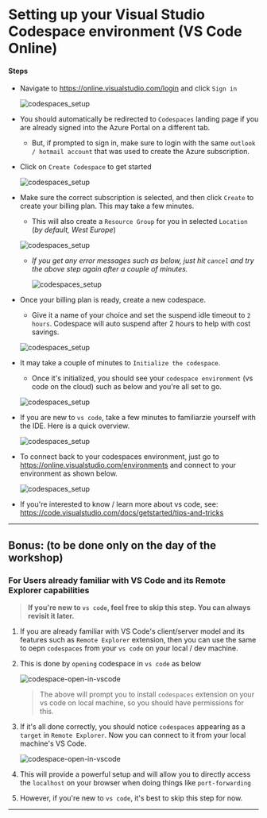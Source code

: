 # Setting up your Visual Studio Codespace environment (VS Code Online)
 
#### Steps

* Navigate to https://online.visualstudio.com/login and click `Sign in` 

    ![codespaces_setup](./assets/codespaces_signin.png)


* You should automatically be redirected to `Codespaces` landing page if you are already signed into the Azure Portal on a different tab.

    * But, if prompted to sign in, make sure to login with the same `outlook / hotmail account` that was used to create the Azure subscription. 

* Click on `Create Codespace` to get started

    ![codespaces_setup](./assets/codespaces_create_plan.png)

* Make sure the correct subscription is selected, and then click `Create` to create your billing plan. This may take a few minutes.

    * This will also create a `Resource Group` for you in selected `Location` (_by default, West Europe_)

    ![codespaces_setup](./assets/codespaces_billing_plan.png)

    * _If you get any error messages such as below, just hit `cancel` and try the above step again after a couple of minutes._

        ![codespaces_setup](./assets/codespaces_known_errors.png)
    
* Once your billing plan is ready, create a new codespace. 

    * Give it a name of your choice and set the suspend idle timeout to `2 hours`. Codespace will auto suspend after 2 hours to help with cost savings.

    ![codespaces_setup](./assets/codespaces_create.png)  

* It may take a couple of minutes to `Initialize the codespace`. 

    * Once it's initialized, you should see your `codespace environment` (vs code on the cloud) such as below and you're all set to go. 

    ![codespaces_setup](./assets/codespaces_complete.png)  

* If you are new to `vs code`, take a few minutes to familiarzie yourself with the IDE. Here is a quick overview.

    ![codespaces_setup](./assets/vs_code_overview.png)    

* To connect back to your codespaces environment, just go to https://online.visualstudio.com/environments and connect to your environment as shown below.

    ![codespaces_setup](./assets/codespaces_reconnect.png) 

* If you're interested to know / learn more about vs code, see: https://code.visualstudio.com/docs/getstarted/tips-and-tricks 

---

## Bonus: (to be done only on the day of the workshop) 

### For Users already familiar with VS Code and its Remote Explorer capabilities

> **If you're new to `vs code`, feel free to skip this step. You can always revisit it later.**

1. If you are already familiar with VS Code's client/server model and its features such as `Remote Explorer` extension, then you can use the same to oepn `codespaces` from your `vs code` on your local / dev machine.

2. This is done by `opening` codespace in `vs code` as below

    ![codespace-open-in-vscode](./assets/codespaces_open_in_vscode.png)

    > The above will prompt you to install `codespaces` extension on your vs code on local machine, so you should have permissions for this.

3. If it's all done correctly, you should notice `codespaces` appearing as a `target` in `Remote Explorer`. Now you can connect to it from your local machine's VS Code.

    ![codespace-open-in-vscode](./assets/codespaces_target.png)

4. This will provide a powerful setup and will allow you to directly access the `localhost`  on your browser when doing things like `port-forwarding`

5. However, if you're new to `vs code`, it's best to skip this step for now.

---
